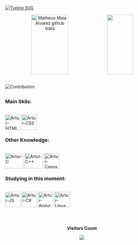  ###

[![Typing SVG](https://readme-typing-svg.herokuapp.com/?color=00bfbf&size=35&center=true&vCenter=true&width=1000&lines=HELLO,+My+Name+IS+ARTUR+GUSTAVO+CARDOSO;I'm+20+years+old;I+From+Itu,+SP;I+study+systems+development+at+FATEC+Itu;Be+Welcome!+:%29)](https://git.io/typing-svg)

  <div align="center">  
  <img width="49%" height="195px" src="https://github-readme-stats.vercel.app/api?username=arturcardoso&show_icons=true&count_private=true&hide_border=true&title_color=00bfbf&icon_color=00bfbf&text_color=c9d1d9&bg_color=0d1117" alt="Matheus Maia Alvarez github stats" /> 
  <img width="41%" height="195px" src="https://github-readme-stats.vercel.app/api/top-langs/?username=arturcardoso&layout=compact&hide_border=true&title_color=00bfbf&text_color=00bfbf&bg_color=0d1117" />
</div>

  ##
  ![Contribution](https://activity-graph.herokuapp.com/graph?username=arturcardoso&theme=gotham&hide_border=true&area=true) <p align="center">
  ##
  
  ### Main Skils:
  <div style="display: inline_block"><br>
<img align="center" alt="Artur-HTML" height="50" width="50" src="https://cdn.jsdelivr.net/gh/devicons/devicon/icons/html5/html5-original.svg">
<img align="center" alt="Artur-CSS" height="50" width="50" src="https://cdn.jsdelivr.net/gh/devicons/devicon/icons/css3/css3-original.svg">
</div>
  
 ### Other Knowledge:
 <div style="display: inline_block"><br>
<img align="center" alt="Artur-C" height="50" width="60" src="https://cdn.jsdelivr.net/gh/devicons/devicon/icons/c/c-original.svg">
<img align="center" alt="Artur-C++" height="50" width="60" src="https://cdn.jsdelivr.net/gh/devicons/devicon/icons/cplusplus/cplusplus-original.svg">
<img align="center" alt="Artur-Canva" height="50" width="50" src="https://cdn.jsdelivr.net/gh/devicons/devicon/icons/canva/canva-original.svg">
  
 ### Studying in this moment:
  <div style="display: inline_block"><br>
<img align="center" alt="Artur-JS" height="50" width="50" src="https://cdn.jsdelivr.net/gh/devicons/devicon/icons/javascript/javascript-original.svg">
<img align="center" alt="Artur-C#" height="50" width="50" src="https://cdn.jsdelivr.net/gh/devicons/devicon/icons/csharp/csharp-original.svg">
<img align="center" alt="Artur-Angular" height="50" width="50" src="https://cdn.jsdelivr.net/gh/devicons/devicon/icons/angularjs/angularjs-original.svg">
<img align="center" alt="Artur-Linux" height="50" width="50" src="https://cdn.jsdelivr.net/gh/devicons/devicon/icons/linux/linux-original.svg">
  
  ##
  
<div align="center">
<br><p align="centre"><b>Visitors Count</b></p>  
<p align="center"><img align="center" src="https://profile-counter.glitch.me/{arturcardoso}/count.svg" /></p> 
<br></div>
